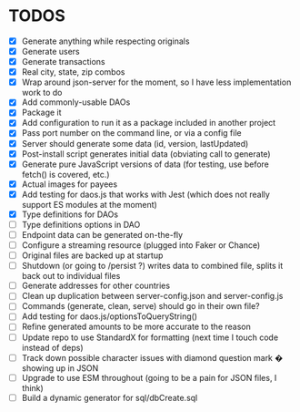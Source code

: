# TODOS

- [x] Generate anything while respecting originals
- [x] Generate users
- [x] Generate transactions
- [x] Real city, state, zip combos
- [x] Wrap around json-server for the moment, so I have less implementation work to do
- [x] Add commonly-usable DAOs
- [x] Package it
- [x] Add configuration to run it as a package included in another project
- [x] Pass port number on the command line, or via a config file
- [x] Server should generate some data (id, version, lastUpdated)
- [x] Post-install script generates initial data (obviating call to generate)
- [x] Generate pure JavaScript versions of data (for testing, use before fetch() is covered, etc.)
- [x] Actual images for payees
- [x] Add testing for daos.js that works with Jest (which does not really support ES modules at the moment)
- [x] Type definitions for DAOs
- [ ] Type definitions options in DAO
- [ ] Endpoint data can be generated on-the-fly
- [ ] Configure a streaming resource (plugged into Faker or Chance)
- [ ] Original files are backed up at startup
- [ ] Shutdown (or going to /persist ?) writes data to combined file, splits it back out to individual files
- [ ] Generate addresses for other countries
- [ ] Clean up duplication between server-config.json and server-config.js
- [ ] Commands (generate, clean, serve) should go in their own file?
- [ ] Add testing for daos.js/optionsToQueryString()
- [ ] Refine generated amounts to be more accurate to the reason
- [ ] Update repo to use StandardX for formatting (next time I touch code instead of deps)
- [ ] Track down possible character issues with diamond question mark � showing up in JSON
- [ ] Upgrade to use ESM throughout (going to be a pain for JSON files, I think)
- [ ] Build a dynamic generator for sql/dbCreate.sql
